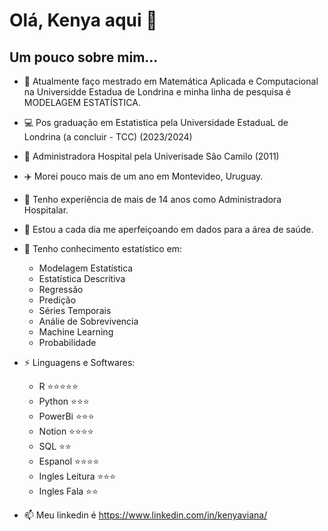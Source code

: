 # Olá, Kenya aqui 👋
## Um pouco sobre mim...


- 🔭 Atualmente faço mestrado em Matemática Aplicada e Computacional na Universidde Estadua de Londrina e minha linha de pesquisa é MODELAGEM ESTATÍSTICA.

- 💻 Pos graduação em Estatistica pela Universidade EstaduaL de Londrina (a concluir - TCC) (2023/2024)

- 📗 Administradora Hospital pela Univerisade São Camilo (2011)

- ✈️ Morei pouco mais de um ano em Montevideo, Uruguay.
  
- 🏥 Tenho experiência de mais de 14 anos como Administradora Hospitalar.
  
- 🏁 Estou a cada dia me aperfeiçoando em dados para a área de saúde.
  
- 💬 Tenho conhecimento estatístico em:
    - Modelagem Estatística
    - Estatística Descritiva
    - Regressão
    - Predição
    - Séries Temporais
    - Análie de Sobrevivencia
    - Machine Learning
    - Probabilidade
      
- ⚡ Linguagens e Softwares:
    - R ⭐⭐⭐⭐⭐
    - Python ⭐⭐⭐
    - PowerBi ⭐⭐⭐
    - Notion ⭐⭐⭐⭐
    - SQL ⭐⭐
    - Espanol ⭐⭐⭐⭐
    - Ingles Leitura ⭐⭐⭐
    - Ingles Fala ⭐⭐

- 📫 Meu linkedin é https://www.linkedin.com/in/kenyaviana/
